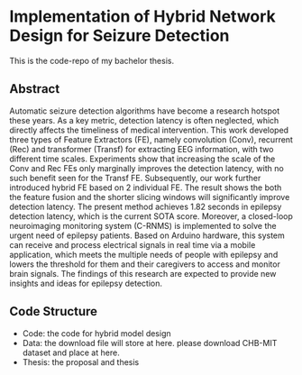 # Implementation of Hybrid Network Design for Seizure Detection
This is the code-repo of my bachelor thesis.
## Abstract
Automatic seizure detection algorithms have become a research hotspot these years. As a key metric, detection latency is often neglected, which directly affects the
timeliness of medical intervention. This work developed three types of Feature
Extractors (FE), namely convolution (Conv), recurrent (Rec) and transformer (Transf)
for extracting EEG information, with two different time scales. Experiments show
that increasing the scale of the Conv and Rec FEs only marginally improves the
detection latency, with no such benefit seen for the Transf FE. Subsequently, our
work further introduced hybrid FE based on 2 individual FE. The result shows the
both the feature fusion and the shorter slicing windows will significantly improve
detection latency. The present method achieves 1.82 seconds in epilepsy detection
latency, which is the current SOTA score. Moreover, a closed-loop neuroimaging monitoring system (C-RNMS) is
implemented to solve the urgent need of epilepsy patients. Based on Arduino
hardware, this system can receive and process electrical signals in real time via a
mobile application, which meets the multiple needs of people with epilepsy and
lowers the threshold for them and their caregivers to access and monitor brain signals. The findings of this research are expected to provide new insights and ideas for
epilepsy detection.

## Code Structure
- Code: the code for hybrid model design
- Data: the download file will store at here. please download CHB-MIT dataset and place at here.
- Thesis: the proposal and thesis


